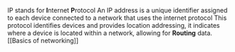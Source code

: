 IP stands for **I**nternet **P**rotocol
An IP address is a unique identifier assigned to each device connected to a network that uses the internet protocol
This protocol identifies devices and provides location addressing, it indicates where a device is located within a network, allowing for **Routing** data. [[Basics of networking]]

